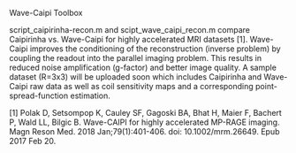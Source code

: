 Wave-Caipi Toolbox

script_caipirinha-recon.m and scipt_wave_caipi_recon.m compare Caipirinha vs. Wave-Caipi for highly accelerated MRI datasets [1]. Wave-Caipi improves the conditioning of the reconstruction (inverse problem) by coupling the readout into the parallel imaging problem. This results in reduced noise amplification (g-factor) and better image quality. 
A sample dataset (R=3x3) will be uploaded soon which includes Caipirinha and Wave-Caipi raw data as well as coil sensitivity maps and a corresponding point-spread-function estimation.

[1] Polak D, Setsompop K, Cauley SF, Gagoski BA, Bhat H, Maier F, Bachert P, Wald LL, Bilgic B. Wave-CAIPI for highly accelerated MP-RAGE imaging. Magn Reson Med. 2018 Jan;79(1):401-406. doi: 10.1002/mrm.26649. Epub 2017 Feb 20.
